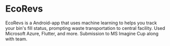 # EcoRevs
EcoRevs is a Android-app that uses machine learning to helps you track your bin's fill status, prompting waste transportation to central facility. Used Microsoft Azure, Flutter, and more. Submission to MS Imagine Cup along with team.
